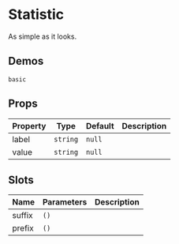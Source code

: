 # Statistic
As simple as it looks.
## Demos
```demo
basic
```
## Props
|Property|Type|Default|Description|
|-|-|-|-|
|label|`string`|`null`||
|value|`string`|`null`||

## Slots
|Name|Parameters|Description|
|-|-|-|
|suffix|`()`||
|prefix|`()`||